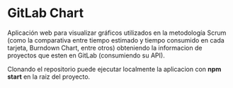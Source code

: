 # GitLab Chart

Aplicación web para visualizar gráficos utilizados en la metodología Scrum (como la comparativa entre tiempo estimado y tiempo consumido en cada tarjeta, Burndown Chart, entre otros) obteniendo la informacion de proyectos que esten en GitLab (consumiendo su API).

Clonando el repositorio puede ejecutar localmente la aplicacion con **npm start** en la raiz del proyecto.
